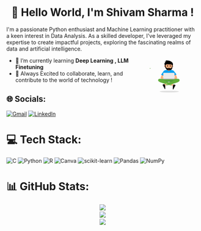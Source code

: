 # <h1 align="center">👋 Hello World, I'm Shivam Sharma !</h1>
I'm a passionate Python enthusiast and Machine Learning practitioner with a keen interest in Data Analysis. As a skilled developer, I've leveraged my expertise to create impactful projects, exploring the fascinating realms of data and artificial intelligence.

<img align="right" alt="coding" width="160" height="95" src="https://github.com/Shivammpurohit/Shivammpurohit/blob/main/coding1.gif">

- 🚀 I’m currently learning **Deep Learning , LLM Finetuning**
- 🌟 Always Excited to collaborate, learn, and contribute to the world of technology ! 
  


## 🌐 Socials:
[![Gmail](https://img.shields.io/badge/Gmail-D14836?logo=gmail&logoColor=white)](mailto:shivampurohit9145@gmail.com) [![LinkedIn](https://img.shields.io/badge/LinkedIn-%230077B5?logo=linkedin&logoColor=white)](https://www.linkedin.com/in/shivam-sharma-0b0182172?utm_source=share&utm_campaign=share_via&utm_content=profile&utm_medium=android_app) 

# 💻 Tech Stack:
![C](https://img.shields.io/badge/c-%2300599C.svg?style=for-the-badge&logo=c&logoColor=white) ![Python](https://img.shields.io/badge/python-3670A0?style=for-the-badge&logo=python&logoColor=ffdd54) ![R](https://img.shields.io/badge/r-%23276DC3.svg?style=for-the-badge&logo=r&logoColor=white) ![Canva](https://img.shields.io/badge/Canva-%2300C4CC.svg?style=for-the-badge&logo=Canva&logoColor=white) ![scikit-learn](https://img.shields.io/badge/scikit--learn-%23F7931E.svg?style=for-the-badge&logo=scikit-learn&logoColor=white) ![Pandas](https://img.shields.io/badge/pandas-%23150458.svg?style=for-the-badge&logo=pandas&logoColor=white) ![NumPy](https://img.shields.io/badge/numpy-%23013243.svg?style=for-the-badge&logo=numpy&logoColor=white)
# 📊 GitHub Stats:
<div align= "center">
    <img src="https://github-readme-stats.vercel.app/api?username=shivamsharmahere&theme=dark&hide_border=false&include_all_commits=false&count_private=false"/><br/>
    <img src="https://github-readme-streak-stats.herokuapp.com/?user=shivamsharmahere&theme=dark&hide_border=false"/><br/>
    <img src="https://github-readme-stats.vercel.app/api/top-langs/?username=shivamsharmahere&theme=dark&hide_border=false&include_all_commits=false&count_private=false&layout=compact"/>
</div>

<!-- Contributors - Proudly created with GPRM ( https://gprm.itsvg.in ) -->
